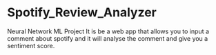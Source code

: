 # Spotify_Review_Analyzer
Neural Network ML Project
It is be a web app that allows you to input a comment about spotify and it will analyse the comment and give you a sentiment score.
